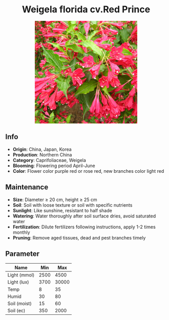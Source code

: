 <h1 align='center'>Weigela florida cv.Red Prince</h1>
<p align="center">
    <img 
        align='center'
        width='320'
        src="../images/weigela florida cvred prince.png" 
        alt='Weigela florida cv.Red Prince' />
</p>

## Info

 - **Origin**: China, Japan, Korea
 - **Production**: Northern China
 - **Category**: Caprifoliaceae, Weigela
 - **Blooming**: Flowering period April-June
 - **Color**: Flower color purple red or rose red, new branches color light red

## Maintenance

 - **Size**: Diameter ≥ 20 cm, height ≥ 25 cm
 - **Soil**: Soil with loose texture or soil with specific nutrients
 - **Sunlight**: Like sunshine, resistant to half shade
 - **Watering**: Water thoroughly after soil surface dries, avoid saturated water
 - **Fertilization**: Dilute fertilizers following instructions, apply 1-2 times monthly
 - **Pruning**: Remove aged tissues, dead and pest branches timely

## Parameter

| Name         | Min  | Max   |
|--------------|------|-------|
| Light (mmol) | 2500 | 4500  |
| Light (lux)  | 3700 | 30000 |
| Temp         | 8    | 35    |
| Humid        | 30   | 80    |
| Soil (moist) | 15   | 60    |
| Soil (ec)    | 350  | 2000  |